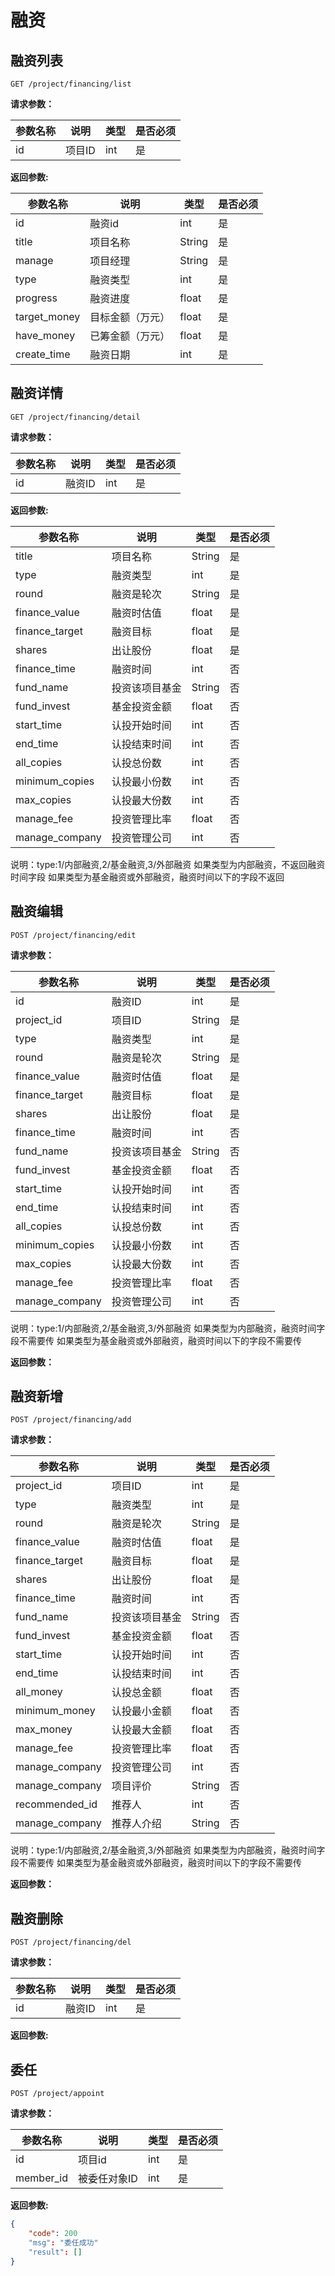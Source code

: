 # 融资

## 融资列表
	
	GET /project/financing/list
	
**请求参数：**

|参数名称|说明|类型|是否必须|
|---|---|---|---|
|id|项目ID|int|是|

**返回参数:**

|参数名称|说明|类型|是否必须|
|---|---|---|---|
|id|融资id|int|是|
|title|项目名称|String|是|
|manage|项目经理|String|是|
|type|融资类型|int|是|
|progress|融资进度|float|是|
|target_money|目标金额（万元）|float|是|
|have_money|已筹金额（万元）|float|是|
|create_time|融资日期|int|是|


## 融资详情
	
	GET /project/financing/detail
	
**请求参数：**

|参数名称|说明|类型|是否必须|
|---|---|---|---|
|id|融资ID|int|是|

**返回参数:**

|参数名称|说明|类型|是否必须|
|---|---|---|---|
|title|项目名称|String|是|
|type|融资类型|int|是|
|round|融资是轮次|String|是|
|finance_value|融资时估值|float|是|
|finance_target|融资目标|float|是|
|shares|出让股份|float|是|
|finance_time|融资时间|int|否|
|fund_name|投资该项目基金|String|否|
|fund_invest|基金投资金额|float|否|
|start_time|认投开始时间|int|否|
|end_time|认投结束时间|int|否|
|all_copies|认投总份数|int|否|
|minimum_copies|认投最小份数|int|否|
|max_copies|认投最大份数|int|否|
|manage_fee|投资管理比率|float|否|
|manage_company|投资管理公司|int|否|

说明：type:1/内部融资,2/基金融资,3/外部融资
	如果类型为内部融资，不返回融资时间字段
	如果类型为基金融资或外部融资，融资时间以下的字段不返回


## 融资编辑
	
	POST /project/financing/edit
	
**请求参数：**

|参数名称|说明|类型|是否必须|
|---|---|---|---|
|id|融资ID|int|是|
|project_id|项目ID|String|是|
|type|融资类型|int|是|
|round|融资是轮次|String|是|
|finance_value|融资时估值|float|是|
|finance_target|融资目标|float|是|
|shares|出让股份|float|是|
|finance_time|融资时间|int|否|
|fund_name|投资该项目基金|String|否|
|fund_invest|基金投资金额|float|否|
|start_time|认投开始时间|int|否|
|end_time|认投结束时间|int|否|
|all_copies|认投总份数|int|否|
|minimum_copies|认投最小份数|int|否|
|max_copies|认投最大份数|int|否|
|manage_fee|投资管理比率|float|否|
|manage_company|投资管理公司|int|否|


说明：type:1/内部融资,2/基金融资,3/外部融资
	如果类型为内部融资，融资时间字段不需要传
	如果类型为基金融资或外部融资，融资时间以下的字段不需要传
	
**返回参数：**


## 融资新增
	
	POST /project/financing/add
	
**请求参数：**

|参数名称|说明|类型|是否必须|
|---|---|---|---|
|project_id|项目ID|int|是|
|type|融资类型|int|是|
|round|融资是轮次|String|是|
|finance_value|融资时估值|float|是|
|finance_target|融资目标|float|是|
|shares|出让股份|float|是|
|finance_time|融资时间|int|否|
|fund_name|投资该项目基金|String|否|
|fund_invest|基金投资金额|float|否|
|start_time|认投开始时间|int|否|
|end_time|认投结束时间|int|否|
|all_money|认投总金额|float|否|
|minimum_money|认投最小金额|float|否|
|max_money|认投最大金额|float|否|
|manage_fee|投资管理比率|float|否|
|manage_company|投资管理公司|int|否|
|manage_company|项目评价|String|否|
|recommended_id|推荐人|int|否|
|manage_company|推荐人介绍|String|否|



说明：type:1/内部融资,2/基金融资,3/外部融资
	如果类型为内部融资，融资时间字段不需要传
	如果类型为基金融资或外部融资，融资时间以下的字段不需要传
	
**返回参数：**



## 融资删除
	
	POST /project/financing/del
	
**请求参数：**

|参数名称|说明|类型|是否必须|
|---|---|---|---|
|id|融资ID|int|是|

**返回参数:**


## 委任

	POST /project/appoint
	
**请求参数：**

|参数名称|说明|类型|是否必须|
|---|---|---|---|
|id|项目id|int|是|
|member_id|被委任对象ID|int|是|


**返回参数:**

```json
{
	"code": 200
	"msg": "委任成功"
	"result": []
}
```